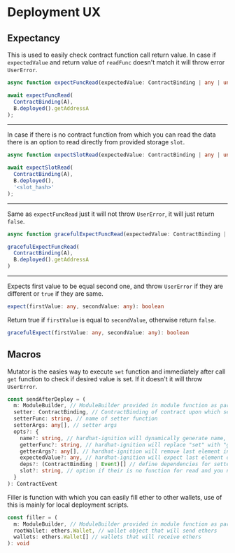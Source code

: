# Deployment UX

## Expectancy

This is used to easily check contract function call return value. In case if `expectedValue` and return value of `readFunc` doesn't match it will throw error `UserError`.

```typescript
async function expectFuncRead(expectedValue: ContractBinding | any | undefined, readFunc: ContractFunction | any, ...readArgs: any): Promise<boolean>
```

```typescript
await expectFuncRead(
  ContractBinding(A), 
  B.deployed().getAddressA
);
```

<hr>

In case if there is no contract function from which you can read the data there is an option to read directly from provided storage `slot`.

```typescript
async function expectSlotRead(expectedValue: ContractBinding | any | undefined, contract: ethers.Contract, slot: string | any): Promise<boolean>
```

```typescript
await expectSlotRead(
  ContractBinding(A), 
  B.deployed(),
  '<slot_hash>'
);
```

<hr>

Same as `expectFuncRead` just it will not throw `UserError`, it will just return `false`.

```typescript
async function gracefulExpectFuncRead(expectedValue: ContractBinding | any, readFunc: ContractFunction, ...readArgs: any): Promise<boolean>
```

```typescript
gracefulExpectFuncRead(
  ContractBinding(A),
  B.deployed().getAddressA
)
```

<hr>

Expects first value to be equal second one, and throw `UserError` if they are different or `true` if they are same.

```typescript
expect(firstValue: any, secondValue: any): boolean
```

Return true if `firstValue` is equal to `secondValue`, otherwise return `false`.

```typescript
gracefulExpect(firstValue: any, secondValue: any): boolean
```

## Macros

Mutator is the easies way to execute `set` function and immediately after call `get` function to check if desired value is set. If it doesn't it will throw `UserError`.

```typescript
const sendAfterDeploy = (
  m: ModuleBuilder, // ModuleBuilder provided in module function as parameter
  setter: ContractBinding, // ContractBinding of contract upon which setter function will be called
  setterFunc: string, // name of setter function
  setterArgs: any[], // setter args
  opts?: {
    name?: string, // hardhat-ignition will dynamically generate name, you can overwrite it here
    getterFunc?: string, // hardhat-ignition will replace "set" with "get", you can overwrite name of getter function here
    getterArgs?: any[], // hardhat-ignition will remove last element in setterArgs array, and send that as getter args, you can overwrite that here
    expectedValue?: any, // hardhat-ignition will expect last element of setterArgs to be equal to getterFunc return value
    deps?: (ContractBinding | Event)[] // define dependencies for setter/getter execution
    slot?: string, // option if their is no function for read and you need to use `eth_getStorageAt`
  }
): ContractEvent
```

Filler is function with which you can easily fill ether to other wallets, use of this is mainly for local deployment scripts.

```typescript
const filler = (
  m: ModuleBuilder, // ModuleBuilder provided in module function as parameter
  rootWallet: ethers.Wallet, // wallet object that will send ethers
  wallets: ethers.Wallet[] // wallets that will receive ethers
): void
```
